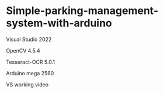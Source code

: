# Simple-parking-management-system-with-arduino

Visual Studio 2022

OpenCV 4.5.4

Tesseract-OCR 5.0.1

Arduino mega 2560


  VS working video
  
